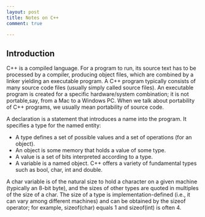 ```yaml
---
layout: post
title: Notes on C++
comment: true

---
```


## Introduction 

C++ is a compiled language. For a program to run, its source text has to be processed by a compiler, producing object files, which are combined by a linker yielding an executable program. A C++ program typically consists of many source code files (usually simply called source files). An executable program is created for a specific hardware/system combination; it is not portable,say, from a Mac to a Windows PC. When we talk about portability of C++ programs, we usually mean portability of source code.

A declaration is a statement that introduces a name into the program. It specifies a type for the
named entity:
- A type defines a set of possible values and a set of operations (for an object).
- An object is some memory that holds a value of some type.
- A value is a set of bits interpreted according to a type.
- A variable is a named object.
C++ offers a variety of fundamental types such as bool, char, int and double.

A char variable is of the natural size to hold a character on a given machine (typically an 8-bit byte), and the sizes of other types are quoted in multiples of the size of a char. The size of a type is implementation-defined (i.e., it can vary among different machines) and can be obtained by the sizeof operator; for example, sizeof(char) equals 1 and sizeof(int) is often 4.
